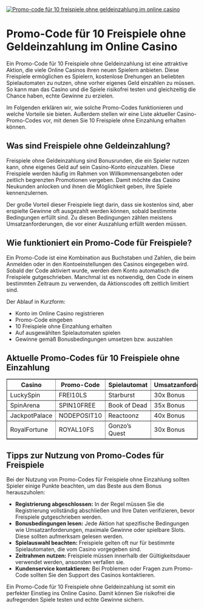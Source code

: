 [![Promo-code für 10 freispiele ohne geldeinzahlung im online casino](https://123-caf.pages.dev/gitsignup.png)](https://vrmoo.ru/Bt82HjjY)

<h1>Promo-Code für 10 Freispiele ohne Geldeinzahlung im Online Casino</h1>  <p>Ein Promo-Code für 10 Freispiele ohne Geldeinzahlung ist eine attraktive Aktion, die viele Online Casinos ihren neuen Spielern anbieten. Diese Freispiele ermöglichen es Spielern, kostenlose Drehungen an beliebten Spielautomaten zu nutzen, ohne vorher eigenes Geld einzahlen zu müssen. So kann man das Casino und die Spiele risikofrei testen und gleichzeitig die Chance haben, echte Gewinne zu erzielen.</p>  <p>Im Folgenden erklären wir, wie solche Promo-Codes funktionieren und welche Vorteile sie bieten. Außerdem stellen wir eine Liste aktueller Casino-Promo-Codes vor, mit denen Sie 10 Freispiele ohne Einzahlung erhalten können.</p>  <h2>Was sind Freispiele ohne Geldeinzahlung?</h2>  <p>Freispiele ohne Geldeinzahlung sind Bonusrunden, die ein Spieler nutzen kann, ohne eigenes Geld auf sein Casino-Konto einzuzahlen. Diese Freispiele werden häufig im Rahmen von Willkommensangeboten oder zeitlich begrenzten Promotionen vergeben. Damit möchte das Casino Neukunden anlocken und ihnen die Möglichkeit geben, ihre Spiele kennenzulernen.</p>  <p>Der große Vorteil dieser Freispiele liegt darin, dass sie kostenlos sind, aber erspielte Gewinne oft ausgezahlt werden können, sobald bestimmte Bedingungen erfüllt sind. Zu diesen Bedingungen zählen meistens Umsatzanforderungen, die vor einer Auszahlung erfüllt werden müssen.</p>  <h2>Wie funktioniert ein Promo-Code für Freispiele?</h2>  <p>Ein Promo-Code ist eine Kombination aus Buchstaben und Zahlen, die beim Anmelden oder in den Kontoeinstellungen des Casinos eingegeben wird. Sobald der Code aktiviert wurde, werden dem Konto automatisch die Freispiele gutgeschrieben. Manchmal ist es notwendig, den Code in einem bestimmten Zeitraum zu verwenden, da Aktionscodes oft zeitlich limitiert sind.</p>  <p>Der Ablauf in Kurzform:</p>  <ul>   <li>Konto im Online Casino registrieren</li>   <li>Promo-Code eingeben</li>   <li>10 Freispiele ohne Einzahlung erhalten</li>   <li>Auf ausgewählten Spielautomaten spielen</li>   <li>Gewinne gemäß Bonusbedingungen umsetzen bzw. auszahlen</li> </ul>  <h2>Aktuelle Promo-Codes für 10 Freispiele ohne Einzahlung</h2>  <table border="1" cellpadding="8" cellspacing="0">   <thead>     <tr>       <th>Casino</th>       <th>Promo-Code</th>       <th>Spielautomat</th>       <th>Umsatzanforderung</th>       <th>Gültigkeit</th>     </tr>   </thead>   <tbody>     <tr>       <td>LuckySpin</td>       <td>FREI10LS</td>       <td>Starburst</td>       <td>30x Bonus</td>       <td>30 Tage</td>     </tr>     <tr>       <td>SpinArena</td>       <td>SPIN10FREE</td>       <td>Book of Dead</td>       <td>35x Bonus</td>       <td>14 Tage</td>     </tr>     <tr>       <td>JackpotPalace</td>       <td>NODEPOSIT10</td>       <td>Reactoonz</td>       <td>40x Bonus</td>       <td>7 Tage</td>     </tr>     <tr>       <td>RoyalFortune</td>       <td>ROYAL10FS</td>       <td>Gonzo’s Quest</td>       <td>30x Bonus</td>       <td>21 Tage</td>     </tr>   </tbody> </table>  <h2>Tipps zur Nutzung von Promo-Codes für Freispiele</h2>  <p>Bei der Nutzung von Promo-Codes für Freispiele ohne Einzahlung sollten Spieler einige Punkte beachten, um das Beste aus dem Bonus herauszuholen:</p>  <ul>   <li><strong>Registrierung abgeschlossen:</strong> In der Regel müssen Sie die Registrierung vollständig abschließen und Ihre Daten verifizieren, bevor Freispiele gutgeschrieben werden.</li>   <li><strong>Bonusbedingungen lesen:</strong> Jede Aktion hat spezifische Bedingungen wie Umsatzanforderungen, maximale Gewinne oder spielbare Slots. Diese sollten aufmerksam gelesen werden.</li>   <li><strong>Spielauswahl beachten:</strong> Freispiele gelten oft nur für bestimmte Spielautomaten, die vom Casino vorgegeben sind.</li>   <li><strong>Zeitrahmen nutzen:</strong> Freispiele müssen innerhalb der Gültigkeitsdauer verwendet werden, ansonsten verfallen sie.</li>   <li><strong>Kundenservice kontaktieren:</strong> Bei Problemen oder Fragen zum Promo-Code sollten Sie den Support des Casinos kontaktieren.</li> </ul>  <p>Ein Promo-Code für 10 Freispiele ohne Geldeinzahlung ist somit ein perfekter Einstieg ins Online Casino. Damit können Sie risikofrei die aufregenden Spiele testen und echte Gewinne sichern.</p>